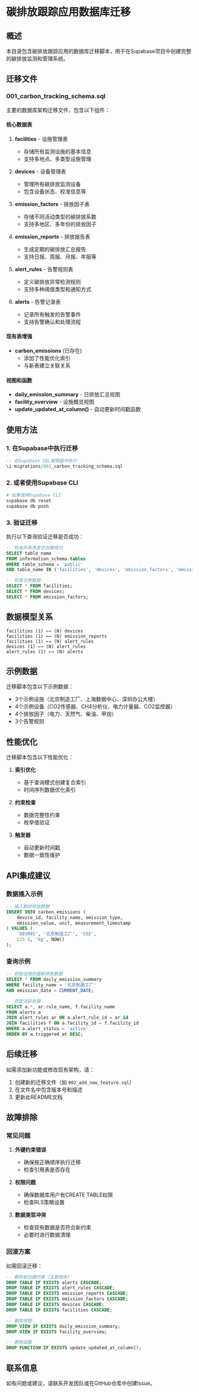 # 碳排放跟踪应用数据库迁移

## 概述

本目录包含碳排放跟踪应用的数据库迁移脚本，用于在Supabase项目中创建完整的碳排放监测和管理系统。

## 迁移文件

### 001_carbon_tracking_schema.sql

主要的数据库架构迁移文件，包含以下组件：

#### 核心数据表

1. **facilities** - 设施管理表
   - 存储所有监测设施的基本信息
   - 支持多地点、多类型设施管理

2. **devices** - 设备管理表
   - 管理所有碳排放监测设备
   - 包含设备状态、校准信息等

3. **emission_factors** - 排放因子表
   - 存储不同活动类型的碳排放系数
   - 支持多地区、多年份的排放因子

4. **emission_reports** - 排放报告表
   - 生成定期的碳排放汇总报告
   - 支持日报、周报、月报、年报等

5. **alert_rules** - 告警规则表
   - 定义碳排放异常检测规则
   - 支持多种阈值类型和通知方式

6. **alerts** - 告警记录表
   - 记录所有触发的告警事件
   - 支持告警确认和处理流程

#### 现有表增强

- **carbon_emissions** (已存在)
  - 添加了性能优化索引
  - 与新表建立关联关系

#### 视图和函数

- **daily_emission_summary** - 日排放汇总视图
- **facility_overview** - 设施概览视图
- **update_updated_at_column()** - 自动更新时间戳函数

## 使用方法

### 1. 在Supabase中执行迁移

```sql
-- 在Supabase SQL编辑器中执行
\i migrations/001_carbon_tracking_schema.sql
```

### 2. 或者使用Supabase CLI

```bash
# 如果使用Supabase CLI
supabase db reset
supabase db push
```

### 3. 验证迁移

执行以下查询验证迁移是否成功：

```sql
-- 检查所有表是否创建成功
SELECT table_name 
FROM information_schema.tables 
WHERE table_schema = 'public' 
AND table_name IN ('facilities', 'devices', 'emission_factors', 'emission_reports', 'alert_rules', 'alerts');

-- 检查示例数据
SELECT * FROM facilities;
SELECT * FROM devices;
SELECT * FROM emission_factors;
```

## 数据模型关系

```
facilities (1) ←→ (N) devices
facilities (1) ←→ (N) emission_reports
facilities (1) ←→ (N) alert_rules
devices (1) ←→ (N) alert_rules
alert_rules (1) ←→ (N) alerts
```

## 示例数据

迁移脚本包含以下示例数据：

- 3个示例设施（北京制造工厂、上海数据中心、深圳办公大楼）
- 4个示例设备（CO2传感器、CH4分析仪、电力计量器、CO2监控器）
- 4个排放因子（电力、天然气、柴油、甲烷）
- 3个告警规则

## 性能优化

迁移脚本包含以下性能优化：

1. **索引优化**
   - 基于查询模式创建复合索引
   - 时间序列数据优化索引

2. **约束检查**
   - 数据完整性约束
   - 枚举值验证

3. **触发器**
   - 自动更新时间戳
   - 数据一致性维护

## API集成建议

### 数据插入示例

```sql
-- 插入新的排放数据
INSERT INTO carbon_emissions (
    device_id, facility_name, emission_type, 
    emission_value, unit, measurement_timestamp
) VALUES (
    'DEV001', '北京制造工厂', 'CO2', 
    125.5, 'kg', NOW()
);
```

### 查询示例

```sql
-- 获取设施的最新排放数据
SELECT * FROM daily_emission_summary 
WHERE facility_name = '北京制造工厂' 
AND emission_date = CURRENT_DATE;

-- 获取活跃告警
SELECT a.*, ar.rule_name, f.facility_name
FROM alerts a
JOIN alert_rules ar ON a.alert_rule_id = ar.id
JOIN facilities f ON a.facility_id = f.facility_id
WHERE a.alert_status = 'active'
ORDER BY a.triggered_at DESC;
```

## 后续迁移

如需添加新功能或修改现有架构，请：

1. 创建新的迁移文件（如 `002_add_new_feature.sql`）
2. 在文件名中包含版本号和描述
3. 更新此README文档

## 故障排除

### 常见问题

1. **外键约束错误**
   - 确保按正确顺序执行迁移
   - 检查引用表是否存在

2. **权限问题**
   - 确保数据库用户有CREATE TABLE权限
   - 检查RLS策略设置

3. **数据类型冲突**
   - 检查现有数据是否符合新约束
   - 必要时进行数据清理

### 回滚方案

如需回滚迁移：

```sql
-- 删除新创建的表（注意顺序）
DROP TABLE IF EXISTS alerts CASCADE;
DROP TABLE IF EXISTS alert_rules CASCADE;
DROP TABLE IF EXISTS emission_reports CASCADE;
DROP TABLE IF EXISTS emission_factors CASCADE;
DROP TABLE IF EXISTS devices CASCADE;
DROP TABLE IF EXISTS facilities CASCADE;

-- 删除视图
DROP VIEW IF EXISTS daily_emission_summary;
DROP VIEW IF EXISTS facility_overview;

-- 删除函数
DROP FUNCTION IF EXISTS update_updated_at_column();
```

## 联系信息

如有问题或建议，请联系开发团队或在GitHub仓库中创建Issue。